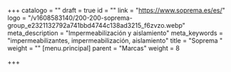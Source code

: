 +++
catalogo = ""
draft = true
id = ""
link = "https://www.soprema.es/es/"
logo = "/v1608583140/200-200-soprema-group_e2321132792a741bbd4744c138ad3215_f6zvzo.webp"
meta_description = "Impermeabilización y aislamiento"
meta_keywords = "impermeabilizantes, impermeabilización, aislamiento"
title = "Soprema "
weight = ""
[menu.principal]
parent = "Marcas"
weight = 8

+++
